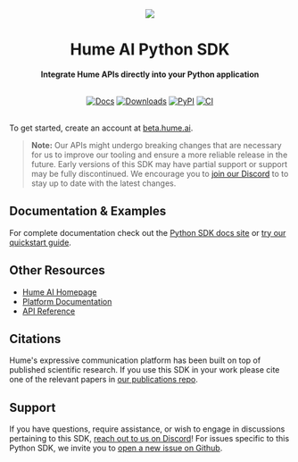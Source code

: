 <div align="center">
  <img src="https://storage.googleapis.com/hume-public-logos/hume/hume-banner.png">
  <h1>Hume AI Python SDK</h1>

  <p>
    <strong>Integrate Hume APIs directly into your Python application</strong>
  </p>

  <br>
  <div>
    <a href="https://humeai.github.io/hume-python-sdk"><img src="https://img.shields.io/badge/docs-mkdocs-blue" alt="Docs"></a>
    <a href="https://pepy.tech/project/hume"><img src="https://pepy.tech/badge/hume" alt="Downloads"></a>
    <a href="https://pypi.org/project/hume"><img src="https://img.shields.io/pypi/v/hume?logo=python&logoColor=%23cccccc" alt="PyPI"></a>
    <a href="https://github.com/HumeAI/hume-python-sdk/actions/workflows/ci.yml"><img src="https://github.com/HumeAI/hume-python-sdk/actions/workflows/ci.yaml/badge.svg" alt="CI"></a>
  </div>
  <br>
</div>

To get started, create an account at [beta.hume.ai](https://beta.hume.ai).

> **Note:**
> Our APIs might undergo breaking changes that are necessary for us to improve our tooling and ensure a more reliable release in the future. Early versions of this SDK may have partial support or support may be fully discontinued. We encourage you to [join our Discord](https://link.hume.ai/discord) to to stay up to date with the latest changes.

## Documentation & Examples

For complete documentation check out the [Python SDK docs site](https://humeai.github.io/hume-python-sdk/) or [try our quickstart guide](https://dev.hume.ai/docs/empathic-voice-interface-evi/quickstart/python).

## Other Resources

- [Hume AI Homepage](https://hume.ai)
- [Platform Documentation](https://dev.hume.ai)
- [API Reference](https://dev.hume.ai/reference)

## Citations

Hume's expressive communication platform has been built on top of published scientific research. If you use this SDK in your work please cite one of the relevant papers in [our publications repo](https://github.com/HumeAI/hume-research-publications).

## Support

If you have questions, require assistance, or wish to engage in discussions pertaining to this SDK, [reach out to us on Discord](https://link.hume.ai/discord)! For issues specific to this Python SDK, we invite you to [open a new issue on Github](https://github.com/HumeAI/hume-python-sdk/issues/new).
